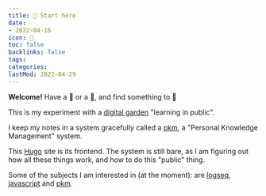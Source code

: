 ```yaml
---
title: 🏡 Start here
date:
- 2022-04-16
icon: 📝
toc: false
backlinks: false
tags:
categories:
lastMod: 2022-04-29
---
```

**Welcome!** Have a 🍵 or a 🍹, and find something to 📰

This is my experiment with a [digital garden](/page/digital-garden) "learning in public".

I keep my notes in a system gracefully called a [pkm](/page/pkm), a "Personal Knowledge Management" system.

This [Hugo](/page/hugo) site is its frontend. The system is still bare, as I am figuring out how all these things work, and how to do this "public" thing.

Some of the subjects I am interested in (at the moment): are [logseq](/page/logseq), [javascript](/page/javascript) and [pkm](/page/pkm).
